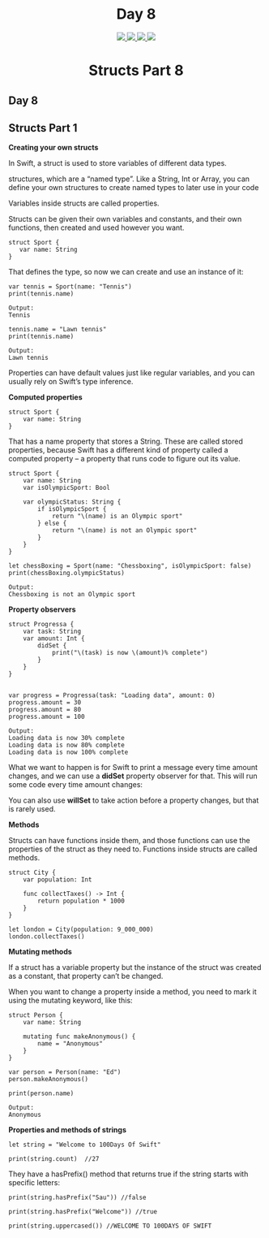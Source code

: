 <div align='center'>
    <h1>Day 8</h1> 
    <a class="header-badge" target="_blank" href="https://www.linkedin.com/in/saurabhmchavan/">
          <img src="https://img.shields.io/badge/style--5eba00.svg?label=LinkedIn&logo=linkedin&style=social">
    </a>   
    <a class="header-badge" target="_blank" href="https://twitter.com/100rabhcsmc">
          <img src="https://img.shields.io/badge/style--5eba00.svg?label=twitter&logo=twitter&style=social">
    </a>
    <a class="header-badge" target="_blank" href="https://instagram.com/100rabhch">
          <img src="https://img.shields.io/badge/style--5eba00.svg?label=instagram&logo=instagram&style=social">
    </a>
    <a class="header-badge" target="_blank" href="https://stackoverflow.com/users/12053852/saurabh-chavan?tab=profile">
          <img src="https://img.shields.io/badge/style--5eba00.svg?label=stackoverflow&logo=stackoverflow&style=social">
    </a>
 </div>

<div align='center'>
    <h1> Structs Part 8</h1> 
</div>

## Day 8

## Structs Part 1

**Creating your own structs**

In Swift, a struct is used to store variables of different data types.

structures, which are a “named type”. Like a String, Int or Array, you can define your own structures to create named types to later use in your code

Variables inside structs are called properties.

Structs can be given their own variables and constants, and their own functions, then created and used however you want.

```
struct Sport {
   var name: String
}
```

That defines the type, so now we can create and use an instance of it:

```
var tennis = Sport(name: "Tennis")
print(tennis.name)

Output:
Tennis

tennis.name = "Lawn tennis"
print(tennis.name)

Output:
Lawn tennis
```

Properties can have default values just like regular variables, and you can usually rely on Swift’s type inference.

**Computed properties**

```
struct Sport {
    var name: String
}
```

That has a name property that stores a String. These are called stored properties, because Swift has a different kind of property called a computed property – a property that runs code to figure out its value.

```
struct Sport {
    var name: String
    var isOlympicSport: Bool

    var olympicStatus: String {
        if isOlympicSport {
            return "\(name) is an Olympic sport"
        } else {
            return "\(name) is not an Olympic sport"
        }
    }
}

let chessBoxing = Sport(name: "Chessboxing", isOlympicSport: false)
print(chessBoxing.olympicStatus)

Output:
Chessboxing is not an Olympic sport
```

**Property observers**

```
struct Progressa {
    var task: String
    var amount: Int {
        didSet {
            print("\(task) is now \(amount)% complete")
        }
    }
}


var progress = Progressa(task: "Loading data", amount: 0)
progress.amount = 30
progress.amount = 80
progress.amount = 100

Output:
Loading data is now 30% complete
Loading data is now 80% complete
Loading data is now 100% complete
```

What we want to happen is for Swift to print a message every time amount changes, and we can use a **didSet** property observer for that. This will run some code every time amount changes:

You can also use **willSet** to take action before a property changes, but that is rarely used.

**Methods**

Structs can have functions inside them, and those functions can use the properties of the struct as they need to. Functions inside structs are called methods.

```
struct City {
    var population: Int

    func collectTaxes() -> Int {
        return population * 1000
    }
}

let london = City(population: 9_000_000)
london.collectTaxes()
```

**Mutating methods**

If a struct has a variable property but the instance of the struct was created as a constant, that property can’t be changed.

When you want to change a property inside a method, you need to mark it using the mutating keyword, like this:

```
struct Person {
    var name: String

    mutating func makeAnonymous() {
        name = "Anonymous"
    }
}

var person = Person(name: "Ed")
person.makeAnonymous()

print(person.name)

Output:
Anonymous
```

**Properties and methods of strings**

```
let string = "Welcome to 100Days Of Swift"

print(string.count)  //27
```

They have a hasPrefix() method that returns true if the string starts with specific letters:

```
print(string.hasPrefix("Sau")) //false

print(string.hasPrefix("Welcome")) //true

print(string.uppercased()) //WELCOME TO 100DAYS OF SWIFT

```
